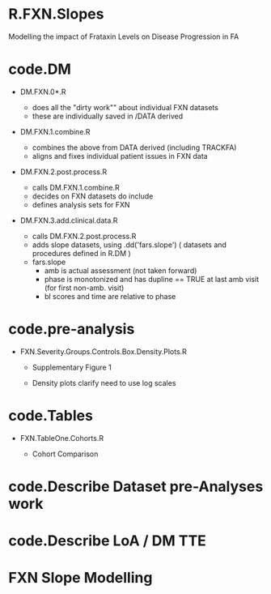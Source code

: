 # R.FXN.Slopes

Modelling the impact of Frataxin Levels on Disease Progression in FA

# code.DM

-   DM.FXN.0\*.R

    -   does all the "dirty work"" about individual FXN datasets
    -   these are individually saved in /DATA derived

-   DM.FXN.1.combine.R

    -   combines the above from DATA derived (including TRACKFA)
    -   aligns and fixes individual patient issues in FXN data

-   DM.FXN.2.post.process.R

    -   calls DM.FXN.1.combine.R
    -   decides on FXN datasets do include
    -   defines analysis sets for FXN

-   DM.FXN.3.add.clinical.data.R

    -   calls DM.FXN.2.post.process.R
    -   adds slope datasets, using .dd('fars.slope') ( datasets and procedures defined in R.DM )
    -   fars.slope
        -   amb is actual assessment (not taken forward)
        -   phase is monotonized and has dupline == TRUE at last amb visit (for first non-amb. visit)
        -   bl scores and time are relative to phase

# code.pre-analysis

-   FXN.Severity.Groups.Controls.Box.Density.Plots.R

    -   Supplementary Figure 1

    -   Density plots clarify need to use log scales

# code.Tables

-   FXN.TableOne.Cohorts.R

    -   Cohort Comparison

# code.Describe Dataset pre-Analyses work

# code.Describe LoA / DM TTE

# FXN Slope Modelling

## 

